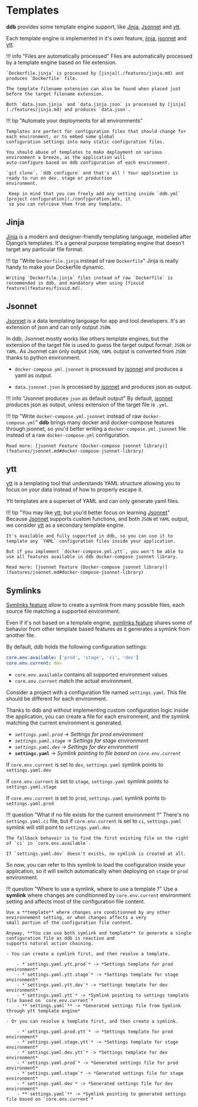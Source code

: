 Templates
===

**ddb** provides some template engine support, like [Jinja](https://jinja.palletsprojects.com/), 
[Jsonnet](https://jsonnet.org/) and [ytt](https://get-ytt.io/).

Each template engine is implemented in it's own feature, [jinja](features/jinja.md), 
[jsonnet](features/jsonnet.md) and [ytt](features/ytt.md).

!!! info "Files are automatically processed"
    Files are automatically processed by a template engine based on file extension.
    
    `Dockerfile.jinja` is processed by [jinja](./features/jinja.md) and produces `Dockerfile` file.
    
    The template filename extension can also be found when placed just before the target filename extension.
    
    Both `data.json.jinja` and `data.jinja.json` is processed by [jinja](./features/jinja.md) and produces `data.json`.

!!! tip "Automate your deployments for all environments"
    
    Templates are perfect for configuration files that should change for each environment, or to embed some global 
    configuration settings into many static configuration files.
    
    You should abuse of templates to make deployment on various environment a breeze, as the application will 
    auto-configure based on ddb configuration of each environment.
    
    `git clone`, `ddb configure` and that's all ! Your application is ready to run on dev, stage or production 
    environment.
    
     Keep in mind that you can freely add any setting inside `ddb.yml` [project configuration](./configuration.md), it 
     so you can retrieve them from any template.
     
Jinja
---

[Jinja](https://jinja.palletsprojects.com/) is a modern and designer-friendly templating language, modelled after Django’s templates. It's a general purpose 
templating engine that doesn't target any particular file format.

!!! tip "Write `Dockerfile.jinja` instead of raw `Dockerfile`"
    Jinja is really handy to make your Dockerfile dynamic.
    
    Writing `Dockerfile.jinja` files instead of raw `Dockerfile` is recommended in ddb, and mandatory when using [fixuid 
    feature](features/fixuid.md).

Jsonnet
---

[Jsonnet](https://jsonnet.org/) is a data templating language for app and tool developers. It's an extension of json 
and can only output `JSON`.

In ddb, Jsonnet mostly works like others template engines, but the extension of the target file is used to guess the 
target output format: `JSON` or `YAML`. As Jsonnet can only output `JSON`, `YAML` output is converted from `JSON` 
thanks to python environment.

- `docker-compose.yml.jsonnet` is processed by [jsonnet](features/jsonnet.md) and produces a yaml as output.

- `data.jsonnet.json` is processed by [jsonnet](features/jsonnet.md) and produces json as output.

!!! info "Jsonnet produces `json` as default output"
    By default, [jsonnet](features/jsonnet.md) produces json as output, unless extension of the target file is `.yml`.

!!! tip "Write `docker-compose.yml.jsonnet` instead of raw `docker-compose.yml`"
    **ddb** brings many docker and docker-compose features through jsonnet, so you'd better writing a 
    `docker-compose.yml.jsonnet` file instead of a raw `docker-compose.yml` configuration.
    
    Read more: [jsonnet Feature (Docker-compose jsonnet library)](features/jsonnet.md#docker-compose-jsonnet-library)

ytt
---

[ytt](https://get-ytt.io/) is a templating tool that understands YAML structure allowing you to focus on your data 
instead of how to properly escape it.

Ytt templates are a superset of YAML and can only generate yaml files.

!!! tip "You may like [ytt](https://get-ytt.io/), but you'd better focus on learning [Jsonnet](https://jsonnet.org/)"
    Because [Jsonnet](https://jsonnet.org/) supports custom functions, and both `JSON` et `YAML` output, we consider 
    [ytt](https://get-ytt.io/) as a secondary template engine. 
    
    It's available and fully supported in ddb, so you can use it to template any `YAML` configuration files inside your application.
    
    But if you implement `docker-compose.yml.ytt`, you won't be able to use all features available in ddb docker-compose jsonnet library.
    
    Read more: [jsonnet Feature (Docker-compose jsonnet library)](features/jsonnet.md#docker-compose-jsonnet-library)
    
    
Symlinks
---

[Symlinks feature](features/symlinks.md) allow to create a symlink from many possible files, each source file matching 
a supported environment.

Even if it's not based on a template engine, [symlinks feature](features/symlinks.md) shares some of behavior from 
other template based features as it generates a symlink from another file.

By default, ddb holds the following configuration settings:

```yaml
core.env.available: ['prod', 'stage', 'ci', 'dev']
core.env.current: dev
```

- `core.env.available` contains all supported environment values
- `core.env.current` match the actual environment.

Consider a project with a configuration file named `settings.yaml`. This file should be different for each environment.
 
Thanks to ddb and without implementing custom configuration logic inside the application, you can create a file for each environment, and the symlink matching the current environment is generated.

- *`settings.yaml.prod`* -> *Settings for prod environment*
- *`settings.yaml.stage`* -> *Settings for stage environment*
- *`settings.yaml.dev`* -> *Settings for dev environment*
- **`settings.yaml`** -> *Symlink pointing to file based on `core.env.current`*

If `core.env.current` is set to `dev`, `settings.yaml` symlink points to `settings.yaml.dev`

If `core.env.current` is set to `stage`, `settings.yaml` symlink points to `settings.yaml.stage`

If `core.env.current` is set to `prod`, `settings.yaml` symlink points to `settings.yaml.prod`

!!! question "What if no file exists for the current environment ?"
    There's no `settings.yaml.ci` file, but if `core.env.current` is set to `ci`, `settings.yaml` symlink will still point 
    to `settings.yaml.dev`
    
    The fallback behavoir is to find the first existing file on the right of `ci` in `core.env.available`.
    
    If `settings.yaml.dev` doesn't exists, no symlink is created at all.

So now, you can refer to this symlink to load the configuration inside your application, so it will switch 
automatically when deploying on `stage` or `prod` environment.

!!! question "Where to use a symlink, where to use a template ?"
    Use a **symlink** where changes are conditionned by `core.env.current` environment setting and affects most of the 
    configuration file content. 
    
    Use a **template** where changes are conditionned by any other environnement setting, or when changes affects a very 
    small portion of the configuration file content.
    
    Anyway, **You can use both symlink and template** to generate a single configuration file as ddb is reactive and 
    supports natural action chaining. 
    
    - You can create a symlink first, and then resolve a template.
    
        - *`settings.yaml.ytt.prod`* -> *Settings template for prod environment*
        - *`settings.yaml.ytt.stage`* -> *Settings template for stage environment*
        - *`settings.yaml.ytt.dev`* -> *Settings template for dev environment*
        - *`settings.yaml.ytt`* -> *Symlink pointing to settings template file based on `core.env.current`*
        - **`settings.yaml`** -> *Generated settings file from Symlink through ytt template engine*
    
    - Or you can resolve a template first, and then create a symlink.
    
        - *`settings.yaml.prod.ytt`* -> *Settings template for prod environment*
        - *`settings.yaml.stage.ytt`* -> *Settings template for stage environment*
        - *`settings.yaml.dev.ytt`* -> *Settings template for dev environment*
        - *`settings.yaml.prod`* -> *Generated settings file for prod environment*
        - *`settings.yaml.stage`* -> *Generated settings file for stage environment*
        - *`settings.yaml.dev`* -> *Generated settings file for dev environment*
        - **`settings.yaml`** -> *Symlink pointing to generated settings file based on `core.env.current`*